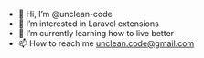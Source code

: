 - 👋 Hi, I’m @unclean-code
- 👀 I’m interested in Laravel extensions
- 🌱 I’m currently learning how to live better
- 📫 How to reach me unclean.code@gmail.com
